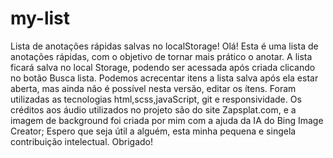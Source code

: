 # my-list
Lista de anotações rápidas salvas no localStorage!
Olá! Esta é uma lista de anotações rápidas, com o objetivo de tornar mais prático o anotar.
A lista ficará salva no local Storage, podendo ser acessada após criada clicando no botão  Busca lista. Podemos acrecentar itens a lista salva após ela estar aberta, mas ainda não é possível nesta versão, editar os ítens.
Foram utilizadas as tecnologias html,scss,javaScript, git e responsividade.
Os créditos aos áudio utilizados no projeto são do site Zapsplat.com, e a imagem de background foi criada por mim  com a ajuda da IA do Bing Image Creator;
 Espero que seja útil a alguém, esta minha pequena e singela contribuição intelectual. Obrigado!

